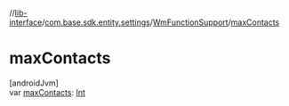 //[lib-interface](../../../index.md)/[com.base.sdk.entity.settings](../index.md)/[WmFunctionSupport](index.md)/[maxContacts](max-contacts.md)

# maxContacts

[androidJvm]\
var [maxContacts](max-contacts.md): [Int](https://kotlinlang.org/api/latest/jvm/stdlib/kotlin/-int/index.html)
